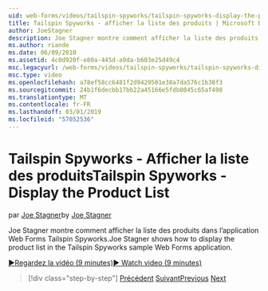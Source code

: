 ```yaml
---
uid: web-forms/videos/tailspin-spyworks/tailspin-spyworks-display-the-product-list
title: Tailspin Spyworks - afficher la liste des produits | Microsoft Docs
author: JoeStagner
description: Joe Stagner montre comment afficher la liste des produits dans l’application Web Forms Tailspin Spyworks.
ms.author: riande
ms.date: 06/09/2010
ms.assetid: 4c0d920f-e80a-445d-a9da-b603e25d49c4
msc.legacyurl: /web-forms/videos/tailspin-spyworks/tailspin-spyworks-display-the-product-list
msc.type: video
ms.openlocfilehash: a78ef58cc6481f2d9429501e38a7da576c1b38f3
ms.sourcegitcommit: 24b1f6decbb17bb22a45166e5fdb0845c65af498
ms.translationtype: MT
ms.contentlocale: fr-FR
ms.lasthandoff: 03/01/2019
ms.locfileid: "57052536"
---
```

<a name="tailspin-spyworks---display-the-product-list"></a><span data-ttu-id="f2d2c-103">Tailspin Spyworks - Afficher la liste des produits</span><span class="sxs-lookup"><span data-stu-id="f2d2c-103">Tailspin Spyworks - Display the Product List</span></span>
====================
<span data-ttu-id="f2d2c-104">par [Joe Stagner](https://github.com/JoeStagner)</span><span class="sxs-lookup"><span data-stu-id="f2d2c-104">by [Joe Stagner](https://github.com/JoeStagner)</span></span>

<span data-ttu-id="f2d2c-105">Joe Stagner montre comment afficher la liste des produits dans l’application Web Forms Tailspin Spyworks.</span><span class="sxs-lookup"><span data-stu-id="f2d2c-105">Joe Stagner shows how to display the product list in the Tailspin Spyworks sample Web Forms application.</span></span>

[<span data-ttu-id="f2d2c-106">&#9654;Regardez la vidéo (9 minutes)</span><span class="sxs-lookup"><span data-stu-id="f2d2c-106">&#9654; Watch video (9 minutes)</span></span>](https://channel9.msdn.com/Blogs/ASP-NET-Site-Videos/tailspin-spyworks-display-the-product-list)

> [!div class="step-by-step"]
> <span data-ttu-id="f2d2c-107">[Précédent](tailspin-spyworks-category-menu.md)
> [Suivant](tailspin-spyworks-display-per-product-details.md)</span><span class="sxs-lookup"><span data-stu-id="f2d2c-107">[Previous](tailspin-spyworks-category-menu.md)
[Next](tailspin-spyworks-display-per-product-details.md)</span></span>
